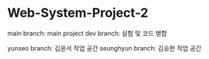 # Web-System-Project-2

main branch: main project
dev branch: 실험 및 코드 병합

yunseo branch: 김윤서 작업 공간
seunghyun branch: 김승현 작업 공간
